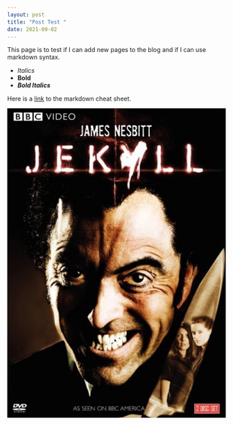 ```yaml
---
layout: post
title: "Post Test "
date: 2021-09-02
---
```

This page is to test if I can add new pages to the blog and if I can use markdown syntax.
* *Italics*
* **Bold**
* **_Bold Italics_**

Here is a [link](https://packetlife.net/media/library/16/Markdown.pdf) to the markdown cheat sheet.

<img src = "../images/Jekyll.jpg" alt = "Jekyll">
